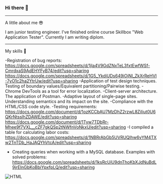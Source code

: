 ### Hi there 👋
____________________________________________________________________________________________________________________________________________________________________
A little about me 😎

I am junior testing engineer. I've finished online course Skillbox "Web Application Tester". Currently I am writing diplom.
____________________________________________________________________________________________________________________________________________________________________

My skills 💪

-Registration of bug reports: https://docs.google.com/spreadsheets/d/1jla4V9GdZNxTeL3fxtEwfWSf-CmrdxaS9AdEHYFyB74/edit?usp=sharing
                              https://docs.google.com/spreadsheets/d/1G5_YkdiUDs649iOjNI_ZkXrReHVI-7yO1c2ha2YtrUw/edit?usp=sharing
-Application of test design techniques. Testing of boundary values/Equivalent partitioning/Pairwise testing.
-Chrome DevTools as a tool for error localization.
-Client-server architecture. The application of Postman. 
-Adaptive layout of single-page sites. Understanding semantics and its impact on the site. 
-Compliance with the HTML/CSS code style.
-Testing requirements:  https://docs.google.com/document/d/1ozKCCbAU7MzDhZ2rzwL8ZiIiut0U6QKrNtsslhZDAWE/edit?usp=sharing
                        https://docs.google.com/document/d/1Tyw7TDbRr-Mhee9f7VXL__cZF7gkQSp2tNWfnVoNkxU/edit?usp=sharing
-I compiled a table for calculating labor costs: https://docs.google.com/spreadsheets/d/1NBRrAbGb5UVRUQIhw6vYM4TXw2TnTDb_HaJAQYhVtcA/edit?usp=sharing
- Сreating queries when working with a MySQL database. Examples with solved problems:   https://docs.google.com/spreadsheets/d/1ksRcUiU9dnThoKbXJdNuBdL9jrEInGbKoBbiYpxfpLQ/edit?usp=sharing



![HTML](https://camo.githubusercontent.com/d63d473e728e20a286d22bb2226a7bf45a2b9ac6c72c59c0e61e9730bfe4168c/68747470733a2f2f696d672e736869656c64732e696f2f62616467652f48544d4c352d4533344632363f7374796c653d666f722d7468652d6261646765266c6f676f3d68746d6c35266c6f676f436f6c6f723d7768697465)
